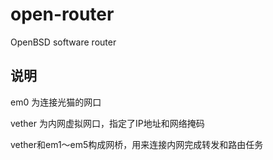 # open-router
OpenBSD software router

## 说明

em0 为连接光猫的网口

vether 为内网虚拟网口，指定了IP地址和网络掩码

vether和em1～em5构成网桥，用来连接内网完成转发和路由任务
